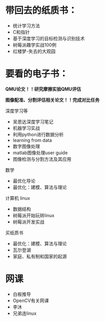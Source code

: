 # 带回去的纸质书：
* 统计学习方法
* C和指针
* 基于深度学习的目标检测与识别技术
* 树莓派趣学实战100例
* 红楼梦-失去的大观园

# 要看的电子书：

**QMU论文！！研究摩擦实验QMU评估**

**图像配准、分割评估相关论文！！完成对比任务**

深度学习等
* 吴恩达深度学习笔记
* 机器学习实战
* 利用python进行数据分析
* learning from data
* 数字图像处理
* matlab图像处理user guide
* 图像检测与分割方法及其应用

数学
* 最优化导论
* 最优化：建模、算法与理论

计算机 linux
* 数据结构
* 树莓派开始玩转linux
* 树莓派开发实战

买纸质书
* 最优化：建模、算法与理论
* 瓦尔登湖
* 家庭、私有制和国家的起源

# 网课
* 白板推导
* OpenCV有关网课
* 李沐
* 兄弟连linux


